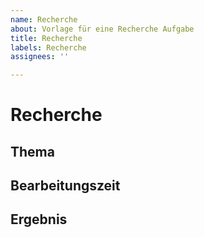 ```yaml
---
name: Recherche
about: Vorlage für eine Recherche Aufgabe
title: Recherche
labels: Recherche
assignees: ''

---
```


# Recherche

## Thema
<!-- Recherche Thmea einfügen -->

## Bearbeitungszeit
<!-- Bearbeitungszeit einfügen (hh:mm:ss) -->

## Ergebnis
<!-- Ergebnisse der Recherche eintragen und evtl. Dateien verlinken -->
